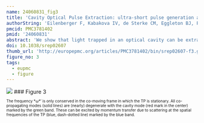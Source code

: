 ```yaml
---
name: 24060831_fig3
title: 'Cavity Optical Pulse Extraction: ultra-short pulse generation as seeded Hawking radiation.'
authorString: 'Eilenberger F, Kabakova IV, de Sterke CM, Eggleton BJ, Pertsch T.'
pmcid: PMC3781402
pmid: '24060831'
abstract: 'We show that light trapped in an optical cavity can be extracted from that cavity in an ultrashort burst by means of a trigger pulse. We find a simple analytic description of this process and show that while the extracted pulse inherits its pulse length from that of the trigger pulse, its wavelength can be completely different. Cavity Optical Pulse Extraction is thus well suited for the development of ultrashort laser sources in new wavelength ranges. We discuss similarities between this process and the generation of Hawking radiation at the optical analogue of an event horizon with extremely high Hawking temperature. Our analytic predictions are confirmed by thorough numerical simulations.'
doi: 10.1038/srep02607
thumb_url: 'http://europepmc.org/articles/PMC3781402/bin/srep02607-f3.gif'
figure_no: 3
tags:
  - eupmc
  - figure
---
```

<img src='http://europepmc.org/articles/PMC3781402/bin/srep02607-f3.jpg' style='max-height: 300px'>
### Figure 3
<p style='font-size: 10px;'><title>The COPE scheme's dispersion relation (“light-cone” in relativistic physics) in (a) the laboratory reference frame and in (b) the reference frame co-moving with the TP.</title> The frequency *ω*′ is only conserved in the co-moving frame in which the TP is stationary. All co-propagating modes (solid lines) are (nearly) degenerate with the cavity mode (red mark in the center) marked by the green band. These can be excited by momentum transfer due to scattering at the spatial frequencies of the TP (blue, dash-dotted line) marked by the blue band.</p>